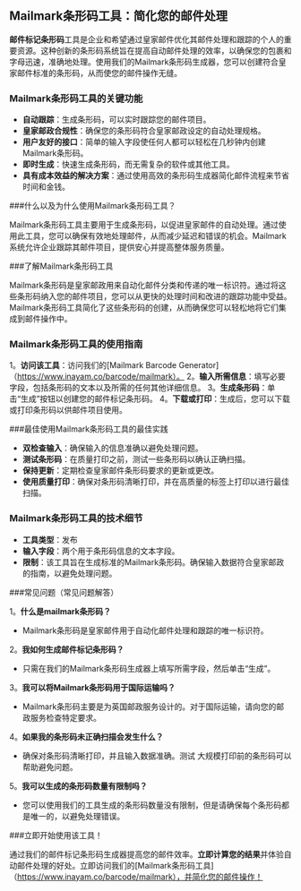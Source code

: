 ## Mailmark条形码工具：简化您的邮件处理

**邮件标记条形码**工具是企业和希望通过皇家邮件优化其邮件处理和跟踪的个人的重要资源。这种创新的条形码系统旨在提高自动邮件处理的效率，以确保您的包裹和字母迅速，准确地处理。使用我们的Mailmark条形码生成器，您可以创建符合皇家邮件标准的条形码，从而使您的邮件操作无缝。

### Mailmark条形码工具的关键功能

-  **自动跟踪**：生成条形码，可以实时跟踪您的邮件项目。
-  **皇家邮政合规性**：确保您的条形码符合皇家邮政设定的自动处理规格。
-  **用户友好的接口**：简单的输入字段使任何人都可以轻松在几秒钟内创建Mailmark条形码。
-  **即时生成**：快速生成条形码，而无需复杂的软件或其他工具。
-  **具有成本效益的解决方案**：通过使用高效的条形码生成器简化邮件流程来节省时间和金钱。

###什么以及为什么使用Mailmark条形码工具？

Mailmark条形码工具主要用于生成条形码，以促进皇家邮件的自动处理。通过使用此工具，您可以确保有效地处理邮件，从而减少延迟和错误的机会。Mailmark系统允许企业跟踪其邮件项目，提供安心并提高整体服务质量。

###了解Mailmark条形码工具

Mailmark条形码是皇家邮政用来自动化邮件分类和传递的唯一标识符。通过将这些条形码纳入您的邮件项目，您可以从更快的处理时间和改进的跟踪功能中受益。Mailmark条形码工具简化了这些条形码的创建，从而确保您可以轻松地将它们集成到邮件操作中。

### Mailmark条形码工具的使用指南

1。**访问该工具**：访问我们的[Mailmark Ba​​rcode Generator]（https://www.inayam.co/barcode/mailmark）。
2。**输入所需信息**：填写必要字段，包括条形码的文本以及所需的任何其他详细信息。
3。**生成条形码**：单击“生成”按钮以创建您的邮件标记条形码。
4。**下载或打印**：生成后，您可以下载或打印条形码以供邮件项目使用。

###最佳使用Mailmark条形码工具的最佳实践

-  **双检查输入**：确保输入的信息准确以避免处理问题。
-  **测试条形码**：在质量打印之前，测试一些条形码以确认正确扫描。
-  **保持更新**：定期检查皇家邮件条形码要求的更新或更改。
-  **使用质量打印**：确保对条形码清晰打印，并在高质量的标签上打印以进行最佳扫描。

### Mailmark条形码工具的技术细节

-  **工具类型**：发布
-  **输入字段**：两个用于条形码信息的文本字段。
-  **限制**：该工具旨在生成标准的Mailmark条形码。确保输入数据符合皇家邮政的指南，以避免处理问题。

###常见问题（常见问题解答）

1。**什么是mailmark条形码？**
-  Mailmark条形码是皇家邮件用于自动化邮件处理和跟踪的唯一标识符。

2。**我如何生成邮件标记条形码？**
- 只需在我们的Mailmark条形码生成器上填写所需字段，然后单击“生成”。

3。**我可以将Mailmark条形码用于国际运输吗？**
-  Mailmark条形码主要是为英国邮政服务设计的。对于国际运输，请向您的邮政服务检查特定要求。

4。**如果我的条形码未正确扫描会发生什么？**
- 确保对条形码清晰打印，并且输入数据准确。测试 大规模打印前的条形码可以帮助避免问题。

5。**我可以生成的条形码数量有限制吗？**
- 您可以使用我们的工具生成的条形码数量没有限制，但是请确保每个条形码都是唯一的，以避免处理错误。

###立即开始使用该工具！

通过我们的邮件标记条形码生成器提高您的邮件效率。**立即计算您的结果**并体验自动邮件处理的好处。立即访问我们的[Mailmark条形码工具]（https://www.inayam.co/barcode/mailmark），并简化您的邮件操作！